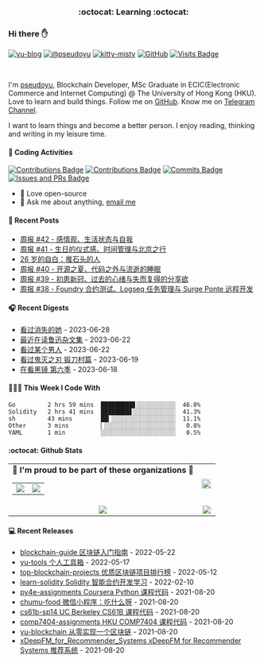 <p align="center">
 <h3 align="center">:octocat: Learning :octocat:</h3>
</p>

### Hi there ✋

[![yu-blog](https://img.shields.io/badge/blog-yu-9cf?style=flat-square)](https://www.pseudoyu.com)
[![@pseudoyu](https://img.shields.io/badge/weibo-%40pseudoyu-critical?style=flat-square)](https://weibo.com/3675416370/profile)
[![kitty-misty](https://img.shields.io/badge/kitty-misty-pink?style=flat-square)](https://github.com/M1styDay)
[![GitHub](https://img.shields.io/github/followers/pseudoyu?logo=github&style=flat-square)](https://github.com/pseudoyu)
[![Visits Badge](https://badges.strrl.dev/visits/pseudoyu/pseudoyu?style=flat-square)](https://github.com/pseudoyu)

<br />

I'm [pseudoyu](https://www.pseudoyu.com), Blockchain Developer, MSc Graduate in ECIC(Electronic Commerce and Internet Computing) @ The University of Hong Kong (HKU). Love to learn and build things. Follow me on [GitHub](https://github.com/pseudoyu). Know me on [Telegram Channel](https://t.me/pseudoyulife).

I want to learn things and become a better person. I enjoy reading, thinking and writing in my leisure time.

#### 🔨 Coding Activities

[![Contributions Badge](https://badges.strrl.dev/contributions/all/pseudoyu?style=flat-square)](https://github.com/pseudoyu)
[![Contributions Badge](https://badges.strrl.dev/contributions/weekly/pseudoyu?style=flat-square)](https://github.com/pseudoyu)
[![Commits Badge](https://badges.strrl.dev/commits/weekly/pseudoyu?style=flat-square)](https://github.com/pseudoyu)
[![Issues and PRs Badge](https://badges.strrl.dev/issues-and-prs/weekly/pseudoyu?style=flat-square)](https://github.com/pseudoyu)

- 💼 Love open-source
- 💬 Ask me about anything, [email me](mailto:pseudoyu@connect.hku.hk)

#### 📰 Recent Posts

<!-- blog starts -->
* <a href=https://www.pseudoyu.com/zh/2023/06/21/weekly_review_20230621/ target='_blank'>周报 #42 - 感情观、生活状态与自我</a>
* <a href=https://www.pseudoyu.com/zh/2023/06/12/weekly_review_20230612/ target='_blank'>周报 #41 - 生日的仪式感、时间管理与北京之行</a>
* <a href=https://www.pseudoyu.com/zh/2023/06/06/yearly_review_26/ target='_blank'>26 岁的自白：推石头的人</a>
* <a href=https://www.pseudoyu.com/zh/2023/05/30/weekly_review_20230530/ target='_blank'>周报 #40 - 开源之夏、代码之外与流逝的睡眠</a>
* <a href=https://www.pseudoyu.com/zh/2023/05/20/weekly_review_20230520/ target='_blank'>周报 #39 - 初患新冠、过去的心绪与失而复得的分享欲</a>
* <a href=https://www.pseudoyu.com/zh/2023/04/30/weekly_review_20230430/ target='_blank'>周报 #38 - Foundry 合约测试、Logseq 任务管理与 Surge Ponte 远程开发</a>
<!-- blog ends -->

#### 🎧 Recent Digests

<!-- douban starts -->
* <a href='http://movie.douban.com/subject/35660795/' target='_blank'>看过消失的她</a> - 2023-06-28
* <a href='https://book.douban.com/subject/26697791/' target='_blank'>最近在读鲁迅杂文集</a> - 2023-06-22
* <a href='http://movie.douban.com/subject/35580265/' target='_blank'>看过某个男人</a> - 2023-06-22
* <a href='http://movie.douban.com/subject/35769236/' target='_blank'>看过鬼灭之刃 锻刀村篇</a> - 2023-06-19
* <a href='http://movie.douban.com/subject/35901863/' target='_blank'>在看黑镜 第六季</a> - 2023-06-18
<!-- douban ends -->

#### 👨🏻‍💻 This Week I Code With

<!-- code_time starts -->

```text
Go         2 hrs 59 mins  █████████▋░░░░░░░░░░░  46.0%
Solidity   2 hrs 41 mins  ████████▋░░░░░░░░░░░░  41.3%
sh         43 mins        ██▎░░░░░░░░░░░░░░░░░░  11.1%
Other      3 mins         ▏░░░░░░░░░░░░░░░░░░░░   0.8%
YAML       1 min          ░░░░░░░░░░░░░░░░░░░░░   0.5%
```

<!-- code_time ends -->

#### :octocat: Github Stats

<table align="center" width="100%">
  <tr>
    <td align="center">
      <strong> 🌟 I'm proud to be part of these organizations 🌟 </strong><br>
      <table>
        <tr>
          <td align="center">
            <a href="https://github.com/NaturalSelectionLabs">
              <img src="https://avatars.githubusercontent.com/u/82145280?s=200&v=4" />
            </a>
          </td>
          <td align="center">
            <a href="https://github.com/thewancc">
              <img src="https://avatars.githubusercontent.com/u/120248860?s=150&v=4" />
            </a>
          </td>
        </tr>
      </table>
    </td>
    <td align="center">
      <img width="120%" src="https://yu-readme.vercel.app/api?username=pseudoyu&count_private=true&theme=gotham&show_icons=true" />
    </td>
  </tr>
  <tr>
          <td align="center">
            <img src="https://yu-readme.vercel.app/api/top-langs/?username=pseudoyu&hide=html,php,css,java,Svelte,smarty&layout=compact&theme=gotham">
          </td>
    <td align="center">
      <!-- <img src="https://yu-github-readme-stats.herokuapp.com/?user=pseudoyu&theme=gotham"> -->
      <img src="https://github-readme-streak-stats.herokuapp.com/?user=pseudoyu&theme=gotham">
    </td>
  </tr>
</table>

#### 💻 Recent Releases

<!-- recent_releases starts -->
* <a href=https://github.com/pseudoyu/blockchain-guide/releases/tag/v0.1.0 target='_blank'>blockchain-guide 区块链入门指南</a> - 2022-05-22
* <a href=https://github.com/pseudoyu/yu-tools/releases/tag/v0.1 target='_blank'>yu-tools 个人工具箱</a> - 2022-05-17
* <a href=https://github.com/pseudoyu/top-blockchain-projects/releases/tag/v1.0.0 target='_blank'>top-blockchain-projects 优质区块链项目排行榜</a> - 2022-05-12
* <a href=https://github.com/pseudoyu/learn-solidity/releases/tag/v1.0.0 target='_blank'>learn-solidity Solidity 智能合约开发学习</a> - 2022-02-10
* <a href=https://github.com/pseudoyu/py4e-assignments/releases/tag/v1.0.0 target='_blank'>py4e-assignments Coursera Python 课程代码</a> - 2021-08-20
* <a href=https://github.com/pseudoyu/chumu-food/releases/tag/v1.0.0 target='_blank'>chumu-food 微信小程序：吃什么呀</a> - 2021-08-20
* <a href=https://github.com/pseudoyu/cs61b-sp14/releases/tag/v0.0.1 target='_blank'>cs61b-sp14 UC Berkeley CS61B 课程代码</a> - 2021-08-20
* <a href=https://github.com/pseudoyu/comp7404-assignments/releases/tag/v1.0.0 target='_blank'>comp7404-assignments HKU COMP7404 课程代码</a> - 2021-08-20
* <a href=https://github.com/pseudoyu/yu-blockchain/releases/tag/v1.0.0 target='_blank'>yu-blockchain 从零实现一个区块链</a> - 2021-08-20
* <a href=https://github.com/pseudoyu/xDeepFM_for_Recommender_Systems/releases/tag/v1.0.0 target='_blank'>xDeepFM_for_Recommender_Systems xDeepFM for Recommender Systems 推荐系统</a> - 2021-08-20
<!-- recent_releases ends -->
